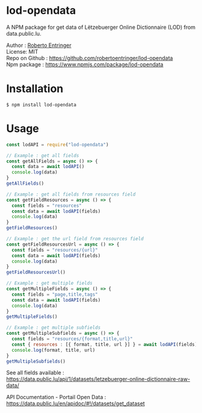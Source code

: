 # lod-opendata

A NPM package for get data of Lëtzebuerger Online Dictionnaire (LOD) from data.public.lu.

Author : [Roberto Entringer](https://robertoentringer.com)  
License: MIT  
Repo on Github : https://github.com/robertoentringer/lod-opendata   
Npm package : https://www.npmjs.com/package/lod-opendata  

# Installation

```shell
$ npm install lod-opendata
```

# Usage

```js
const lodAPI = require("lod-opendata")

// Example : get all fields
const getAllFields = async () => {
  const data = await lodAPI()
  console.log(data)
}
getAllFields()

// Example : get all fields from resources field
const getFieldResources = async () => {
  const fields = "resources"
  const data = await lodAPI(fields)
  console.log(data)
}
getFieldResources()

// Example : get the url field from resources field
const getFieldResourcesUrl = async () => {
  const fields = "resources/{url}"
  const data = await lodAPI(fields)
  console.log(data)
}
getFieldResourcesUrl()

// Example : get multiple fields
const getMultipleFields = async () => {
  const fields = "page,title,tags"
  const data = await lodAPI(fields)
  console.log(data)
}
getMultipleFields()

// Example : get multiple subfields
const getMultipleSubfields = async () => {
  const fields = "resources/{format,title,url}"
  const { resources : [{ format, title, url }] } = await lodAPI(fields)
  console.log(format, title, url)
}
getMultipleSubfields()
```

See all fields available :  
https://data.public.lu/api/1/datasets/letzebuerger-online-dictionnaire-raw-data/  

API Documentation - Portail Open Data :   
https://data.public.lu/en/apidoc/#!/datasets/get_dataset
